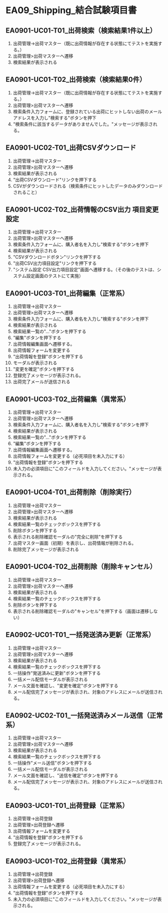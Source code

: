 # EA09_Shipping_結合試験項目書

## EA0901-UC01-T01_出荷検索（検索結果1件以上）

1. 出荷管理→出荷マスター（既に出荷情報が存在する状態にてテストを実施する。）
1. 出荷管理>出荷マスターへ遷移
1. 検索結果が表示される

## EA0901-UC01-T02_出荷検索（検索結果0件）

1. 出荷管理→出荷マスター（既に出荷情報が存在する状態にてテストを実施する。）
1. 出荷管理>出荷マスターへ遷移
1. 検索条件入力フォームに、登録されている出荷にヒットしない出荷のメールアドレスを入力し"検索する"ボタンを押下
1. "検索条件に該当するデータがありませんでした。"メッセージが表示される。

## EA0901-UC02-T01_出荷CSVダウンロード

1. 出荷管理→出荷マスター
1. 出荷管理>出荷マスターへ遷移
1. 検索結果が表示される
1. "出荷CSVダウンロード"リンクを押下する
1. CSVがダウンロードされる（検索条件にヒットしたデータのみダウンロードされること）

## EA0901-UC02-T02_出荷情報のCSV出力 項目変更設定

1. 出荷管理→出荷マスター
1. 出荷管理>出荷マスターへ遷移
1. 検索条件入力フォームに、購入者名を入力し"検索する"ボタンを押下
1. 検索結果が表示される
1. "CSVダウンロードボタン"リンクを押下する
1. "出荷CSV出力項目設定"リンクを押下する
1. "システム設定 CSV出力項目設定"画面へ遷移する。（その後のテストは、システム設定画面のテストにて実施）

## EA0901-UC03-T01_出荷編集（正常系）

1. 出荷管理→出荷マスター
1. 出荷管理>出荷マスターへ遷移
1. 検索条件入力フォームに、購入者名を入力し"検索する"ボタンを押下
1. 検索結果が表示される
1. 検索結果一覧の"…"ボタンを押下する
1. "編集"ボタンを押下する
1. 出荷情報編集画面へ遷移する。
1. 出荷情報フォームを変更する
1. "出荷情報を登録"ボタンを押下する
1. モーダルが表示される
1. "変更を確定"ボタンを押下する
1. 登録完了メッセージが表示される。
1. 出荷完了メールが送信される

## EA0901-UC03-T02_出荷編集（異常系）

1. 出荷管理→出荷マスター
1. 出荷管理>出荷マスターへ遷移
1. 検索条件入力フォームに、購入者名を入力し"検索する"ボタンを押下
1. 検索結果が表示される
1. 検索結果一覧の"…"ボタンを押下する
1. "編集"ボタンを押下する
1. 出荷情報編集画面へ遷移する。
1. 出荷情報フォームを変更する（必死項目を未入力にする）
1. "出荷情報を登録"ボタンを押下する
1. 未入力の必須項目に"このフィールドを入力してください。"メッセージが表示される。

## EA0901-UC04-T01_出荷削除（削除実行）

1. 出荷管理→出荷マスター
1. 出荷管理>出荷マスターへ遷移
1. 検索結果が表示される
1. 検索結果一覧のチェックボックスを押下する
1. 削除ボタンを押下する
1. 表示される削除確認モーダルの"完全に削除"を押下する
1. 出荷マスター画面（初期）を表示し、出荷情報が削除される。
1. 削除完了メッセージが表示される

## EA0901-UC04-T02_出荷削除（削除キャンセル）

1. 出荷管理→出荷マスター
1. 出荷管理>出荷マスターへ遷移
1. 検索結果が表示される
1. 検索結果一覧のチェックボックスを押下する
1. 削除ボタンを押下する
1. 表示される削除確認モーダルの"キャンセル"を押下する（画面は遷移しない）

## EA0902-UC01-T01_一括発送済み更新（正常系）

1. 出荷管理→出荷マスター
1. 出荷管理>出荷マスターへ遷移
1. 検索結果が表示される
1. 検索結果一覧のチェックボックスを押下する
1. 一括操作"発送済みに更新"ボタンを押下する
1. 一括メール配信モーダルが表示される
1. メール文面を確認し、"変更を確定"ボタンを押下する
1. メール配信完了メッセージが表示され、対象のアドレスにメールが送信される。

## EA0902-UC02-T01_一括発送済みメール送信（正常系）

1. 出荷管理→出荷マスター
1. 出荷管理>出荷マスターへ遷移
1. 検索結果が表示される
1. 検索結果一覧のチェックボックスを押下する
1. 一括操作"メール送信"ボタンを押下する
1. 一括メール配信モーダルが表示される
1. メール文面を確認し、"送信を確定"ボタンを押下する
1. メール配信完了メッセージが表示され、対象のアドレスにメールが送信される。

## EA0903-UC01-T01_出荷登録（正常系）

1. 出荷管理→出荷登録
1. 出荷管理>出荷登録へ遷移
1. 出荷情報フォームを変更する
1. "出荷情報を登録"ボタンを押下する
1. 登録完了メッセージが表示される。

## EA0903-UC01-T02_出荷登録（異常系）

1. 出荷管理→出荷登録
1. 出荷管理>出荷登録へ遷移
1. 出荷情報フォームを変更する（必死項目を未入力にする）
1. "出荷情報を登録"ボタンを押下する
1. 未入力の必須項目に"このフィールドを入力してください。"メッセージが表示される。


